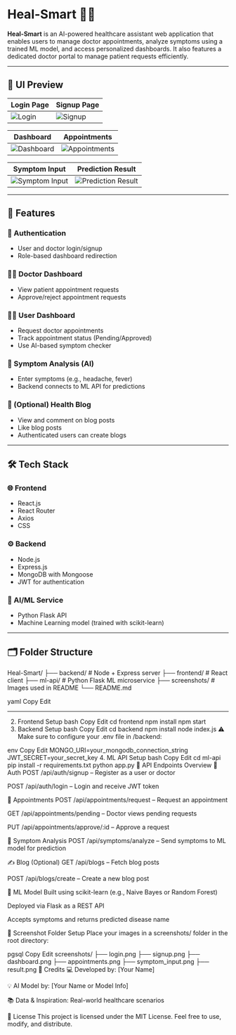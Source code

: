# Heal-Smart 🏥💡

**Heal-Smart** is an AI-powered healthcare assistant web application that enables users to manage doctor appointments, analyze symptoms using a trained ML model, and access personalized dashboards. It also features a dedicated doctor portal to manage patient requests efficiently.

---

## 📸 UI Preview

| Login Page | Signup Page |
|------------|-------------|
| ![Login](./screenshots/login.png) | ![Signup](./screenshots/signup.png) |

| Dashboard | Appointments |
|-----------|--------------|
| ![Dashboard](./screenshots/dashboard.png) | ![Appointments](./screenshots/appointments.png) |

| Symptom Input | Prediction Result |
|---------------|-------------------|
| ![Symptom Input](./screenshots/symptom_input.png) | ![Prediction Result](./screenshots/result.png) |

---

## 🚀 Features

### 🔐 Authentication
- User and doctor login/signup
- Role-based dashboard redirection

### 👨‍⚕️ Doctor Dashboard
- View patient appointment requests
- Approve/reject appointment requests

### 🧑‍💼 User Dashboard
- Request doctor appointments
- Track appointment status (Pending/Approved)
- Use AI-based symptom checker

### 🤖 Symptom Analysis (AI)
- Enter symptoms (e.g., headache, fever)
- Backend connects to ML API for predictions

### 📝 (Optional) Health Blog
- View and comment on blog posts
- Like blog posts
- Authenticated users can create blogs

---

## 🛠️ Tech Stack

### 🌐 Frontend
- React.js
- React Router
- Axios
- CSS

### ⚙ Backend
- Node.js
- Express.js
- MongoDB with Mongoose
- JWT for authentication

### 🧠 AI/ML Service
- Python Flask API
- Machine Learning model (trained with scikit-learn)

---

## 🗂 Folder Structure

Heal-Smart/
├── backend/ # Node + Express server
├── frontend/ # React client
├── ml-api/ # Python Flask ML microservice
├── screenshots/ # Images used in README
└── README.md

yaml
Copy
Edit

---


2. Frontend Setup
bash
Copy
Edit
cd frontend
npm install
npm start
3. Backend Setup
bash
Copy
Edit
cd backend
npm install
node index.js
⚠ Make sure to configure your .env file in /backend:

env
Copy
Edit
MONGO_URI=your_mongodb_connection_string
JWT_SECRET=your_secret_key
4. ML API Setup
bash
Copy
Edit
cd ml-api
pip install -r requirements.txt
python app.py
🔌 API Endpoints Overview
🧑 Auth
POST /api/auth/signup – Register as a user or doctor

POST /api/auth/login – Login and receive JWT token

📅 Appointments
POST /api/appointments/request – Request an appointment

GET /api/appointments/pending – Doctor views pending requests

PUT /api/appointments/approve/:id – Approve a request

🧠 Symptom Analysis
POST /api/symptoms/analyze – Send symptoms to ML model for prediction

✍️ Blog (Optional)
GET /api/blogs – Fetch blog posts

POST /api/blogs/create – Create a new blog post

🧠 ML Model
Built using scikit-learn (e.g., Naive Bayes or Random Forest)

Deployed via Flask as a REST API

Accepts symptoms and returns predicted disease name

📸 Screenshot Folder Setup
Place your images in a screenshots/ folder in the root directory:

pgsql
Copy
Edit
screenshots/
├── login.png
├── signup.png
├── dashboard.png
├── appointments.png
├── symptom_input.png
├── result.png
🙌 Credits
💻 Developed by: [Your Name]

💡 AI Model by: [Your Name or Model Info]

📚 Data & Inspiration: Real-world healthcare scenarios

📃 License
This project is licensed under the MIT License.
Feel free to use, modify, and distribute.

